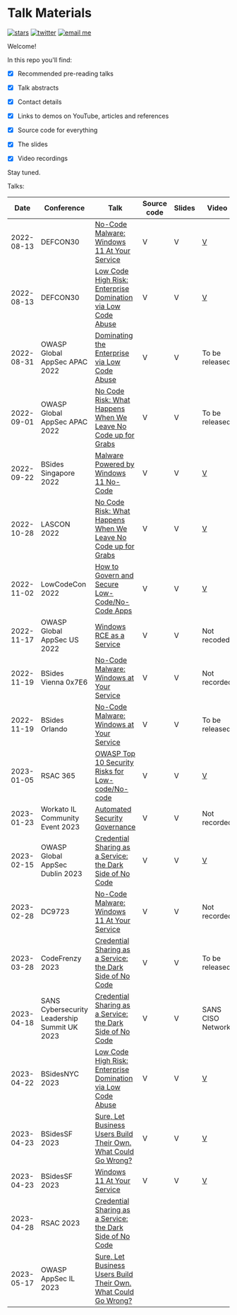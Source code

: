 # Talk Materials

[![stars](https://img.shields.io/github/stars/mbrg?icon=github&style=social)](https://github.com/mbrg)
[![twitter](https://img.shields.io/twitter/follow/mbrg0?icon=twitter&style=social&label=Follow)](https://twitter.com/intent/follow?screen_name=mbrg0)
[![email me](https://img.shields.io/badge/michael.bargury-owasp.org-red?logo=Gmail)](mailto:michael.bargury@owasp.org)

Welcome!

In this repo you'll find:

- [x] Recommended pre-reading talks

- [x] Talk abstracts

- [x] Contact details

- [x] Links to demos on YouTube, articles and references

- [x] Source code for everything

- [x] The slides

- [x] Video recordings

Stay tuned.

Talks:

| Date | Conference | Talk | Source code | Slides | Video |
| - | - | - | - | - | - |
| 2022-08-13 | DEFCON30 | [No-Code Malware: Windows 11 At Your Service](2022-08-13_DEFCON_30/No_Code_Malware) | V | V | [V](https://www.youtube.com/watch?v=e8PEIOa6W9M) |
| 2022-08-13 | DEFCON30 | [Low Code High Risk: Enterprise Domination via Low Code Abuse](2022-08-13_DEFCON_30/Low_Code_High_Risk) | V | V | [V](https://www.youtube.com/watch?v=D3A62Rzozq4) |
| 2022-08-31 | OWASP Global AppSec APAC 2022 | [Dominating the Enterprise via Low Code Abuse](2022-08-31_OWASP_Global_AppSec_APAC/Low_Code_Abuse) | V | V | To be released |
| 2022-09-01 | OWASP Global AppSec APAC 2022 | [No Code Risk: What Happens When We Leave No Code up for Grabs](2022-08-31_OWASP_Global_AppSec_APAC/Low_Code_Abuse) | V | V | To be released |
| 2022-09-22 | BSides Singapore 2022 | [Malware Powered by Windows 11 No-Code](2022-09-22_BSides_Singapore/Malware_Powered_by_Windows_11_No_Code) | V | V | [V](https://www.youtube.com/watch?v=Y3fKAgQlHvE) |
| 2022-10-28 | LASCON 2022 | [No Code Risk: What Happens When We Leave No Code up for Grabs](2022-10-28_OWASP_LASCON/No_Code_Risk_What_Happens_When_We_Leave_No_Code_Up_for_Grabs) | V | V | [V](https://www.youtube.com/watch?v=Skr4Yj3s8ms) |
| 2022-11-02 | LowCodeCon 2022 | [How to Govern and Secure Low-Code/No-Code Apps](2022-11-02_LowCodeCon/How_to_Govern_and_Secure_Low_Code_No_Code_Apps) | V | V | [V](https://www.youtube.com/watch?v=lgPzDD2TaCE) |
| 2022-11-17 | OWASP Global AppSec US 2022 | [Windows RCE as a Service](2022-11-17_OWASP_Global_AppSec_US/Windows_RCE_as_a_Service) | V | V | Not recoded |
| 2022-11-19 | BSides Vienna 0x7E6 | [No-Code Malware: Windows at Your Service](2022-11-19_BSides_Vienna_0x7E6/No_Code_Malware_Windows_at_Your_Service) | V | V | Not recorded |
| 2022-11-19 | BSides Orlando | [No-Code Malware: Windows at Your Service](2022-11-19_BSides_Orlando/No_Code_Malware_Windows_at_Your_Service) | V | V | To be released |
| 2023-01-05 | RSAC 365 | [OWASP Top 10 Security Risks for Low-code/No-code](2023-01-05_RSAC_365/OWASP_TOP_10_LOWCODE_NOCODE) | V | V | [V](https://www.rsaconference.com/library/webcast/130-owasp-top-10-security-risks) |
| 2023-01-23 | Workato IL Community Event 2023 | [Automated Security Governance](2023-01-23_Workato_IL_Community/Automated_Security_Governance) | V | V | Not recorded |
| 2023-02-15 | OWASP Global AppSec Dublin 2023 | [Credential Sharing as a Service: the Dark Side of No Code](2023-02-15_OWASP_Global_AppSec_Dublin/Credential_Sharing_as_a_Service) | V | V | [V](https://youtu.be/AD0R4qyrh3g) |
| 2023-02-28 | DC9723 | [No-Code Malware: Windows 11 At Your Service](2023-02-28_DC9723/No_Code_Malware_Windows_at_Your_Service) | V | V | Not recorded |
| 2023-03-28 | CodeFrenzy 2023 | [Credential Sharing as a Service: the Dark Side of No Code](2023-03-28_CodeFrenzy/Credential_Sharing_as_a_Service) | V | V | To be released |
| 2023-04-18 | SANS Cybersecurity Leadership Summit UK 2023 | [Credential Sharing as a Service: the Dark Side of No Code](2023-04-18_SANS_UK/Credential_Sharing_as_a_Service) | V | V | SANS CISO Network |
| 2023-04-22 | BSidesNYC 2023 | [Low Code High Risk: Enterprise Domination via Low Code Abuse](2023-04-22_BSidesNYC/Low_Code_High_Risk) | V | V | [V](https://www.youtube.com/watch?v=j0uUpsuUoFQ) |
| 2023-04-23 | BSidesSF 2023 | [Sure, Let Business Users Build Their Own. What Could Go Wrong?](2023-04-23_BSidesSF/Sure_Let_Business_Users_Build) | V | V | [V](https://youtu.be/Z0RvO6s7Jxk) |
| 2023-04-23 | BSidesSF 2023 | [Windows 11 At Your Service](2023-04-23_BSidesSF/No_Code_Malware) | V | V | [V](https://youtu.be/yVRglHWHLC8) |
| 2023-04-28 | RSAC 2023 | [Credential Sharing as a Service: the Dark Side of No Code](https://www.rsaconference.com/usa/agenda/session/Credential%20Sharing%20as%20a%20Service%20The%20Dark%20Side%20of%20No%20Code) | | | |
| 2023-05-17 | OWASP AppSec IL 2023 | [Sure, Let Business Users Build Their Own. What Could Go Wrong?](https://owaspappsecil2023.sched.com/event/1LLBj/sure-let-business-users-build-their-own-what-could-go-wrong) | | | |
